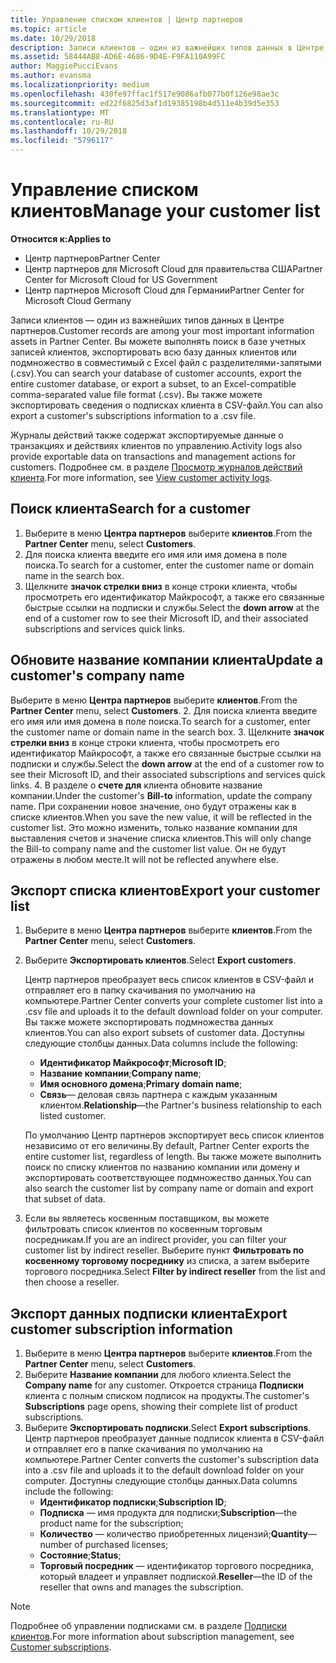 ```yaml
---
title: Управление списком клиентов | Центр партнеров
ms.topic: article
ms.date: 10/29/2018
description: Записи клиентов — один из важнейших типов данных в Центре партнеров.
ms.assetid: 58444AB8-AD6E-4686-9D4E-F9FA110A99FC
author: MaggiePucciEvans
ms.author: evansma
ms.localizationpriority: medium
ms.openlocfilehash: 430fe97ffac1f517e9086afb077b0f126e98ae3c
ms.sourcegitcommit: ed22f6825d3af1d19385198b4d511e4b39d5e353
ms.translationtype: MT
ms.contentlocale: ru-RU
ms.lasthandoff: 10/29/2018
ms.locfileid: "5796117"
---
```

# <a name="manage-your-customer-list"></a><span data-ttu-id="8a86c-103">Управление списком клиентов</span><span class="sxs-lookup"><span data-stu-id="8a86c-103">Manage your customer list</span></span>

**<span data-ttu-id="8a86c-104">Относится к:</span><span class="sxs-lookup"><span data-stu-id="8a86c-104">Applies to</span></span>**

-  <span data-ttu-id="8a86c-105">Центр партнеров</span><span class="sxs-lookup"><span data-stu-id="8a86c-105">Partner Center</span></span>
-  <span data-ttu-id="8a86c-106">Центр партнеров для Microsoft Cloud для правительства США</span><span class="sxs-lookup"><span data-stu-id="8a86c-106">Partner Center for Microsoft Cloud for US Government</span></span>
-  <span data-ttu-id="8a86c-107">Центр партнеров Microsoft Cloud для Германии</span><span class="sxs-lookup"><span data-stu-id="8a86c-107">Partner Center for Microsoft Cloud Germany</span></span>

<span data-ttu-id="8a86c-108">Записи клиентов — один из важнейших типов данных в Центре партнеров.</span><span class="sxs-lookup"><span data-stu-id="8a86c-108">Customer records are among your most important information assets in Partner Center.</span></span> <span data-ttu-id="8a86c-109">Вы можете выполнять поиск в базе учетных записей клиентов, экспортировать всю базу данных клиентов или подмножество в совместимый с Excel файл с разделителями-запятыми (.csv).</span><span class="sxs-lookup"><span data-stu-id="8a86c-109">You can search your database of customer accounts, export the entire customer database, or export a subset, to an Excel-compatible comma-separated value file format (.csv).</span></span> <span data-ttu-id="8a86c-110">Вы также можете экспортировать сведения о подписках клиента в CSV-файл.</span><span class="sxs-lookup"><span data-stu-id="8a86c-110">You can also export a customer's subscriptions information to a .csv file.</span></span>

<span data-ttu-id="8a86c-111">Журналы действий также содержат экспортируемые данные о транзакциях и действиях клиентов по управлению.</span><span class="sxs-lookup"><span data-stu-id="8a86c-111">Activity logs also provide exportable data on transactions and management actions for customers.</span></span> <span data-ttu-id="8a86c-112">Подробнее см. в разделе [Просмотр журналов действий клиента](activity-logs.md).</span><span class="sxs-lookup"><span data-stu-id="8a86c-112">For more information, see [View customer activity logs](activity-logs.md).</span></span>


## <a name="search-for-a-customer"></a><span data-ttu-id="8a86c-113">Поиск клиента</span><span class="sxs-lookup"><span data-stu-id="8a86c-113">Search for a customer</span></span>

1.  <span data-ttu-id="8a86c-114">Выберите в меню **Центра партнеров** выберите **клиентов**.</span><span class="sxs-lookup"><span data-stu-id="8a86c-114">From the **Partner Center** menu, select **Customers**.</span></span>
2.  <span data-ttu-id="8a86c-115">Для поиска клиента введите его имя или имя домена в поле поиска.</span><span class="sxs-lookup"><span data-stu-id="8a86c-115">To search for a customer, enter the customer name or domain name in the search box.</span></span>
3.  <span data-ttu-id="8a86c-116">Щелкните **значок стрелки вниз** в конце строки клиента, чтобы просмотреть его идентификатор Майкрософт, а также его связанные быстрые ссылки на подписки и службы.</span><span class="sxs-lookup"><span data-stu-id="8a86c-116">Select the **down arrow** at the end of a customer row to see their Microsoft ID, and their associated subscriptions and services quick links.</span></span>

## <a name="update-a-customers-company-name"></a><span data-ttu-id="8a86c-117">Обновите название компании клиента</span><span class="sxs-lookup"><span data-stu-id="8a86c-117">Update a customer's company name</span></span>

<span data-ttu-id="8a86c-118">Выберите в меню **Центра партнеров** выберите **клиентов**.</span><span class="sxs-lookup"><span data-stu-id="8a86c-118">From the **Partner Center** menu, select **Customers**.</span></span>
2.  <span data-ttu-id="8a86c-119">Для поиска клиента введите его имя или имя домена в поле поиска.</span><span class="sxs-lookup"><span data-stu-id="8a86c-119">To search for a customer, enter the customer name or domain name in the search box.</span></span>
3.  <span data-ttu-id="8a86c-120">Щелкните **значок стрелки вниз** в конце строки клиента, чтобы просмотреть его идентификатор Майкрософт, а также его связанные быстрые ссылки на подписки и службы.</span><span class="sxs-lookup"><span data-stu-id="8a86c-120">Select the **down arrow** at the end of a customer row to see their Microsoft ID, and their associated subscriptions and services quick links.</span></span>
4.  <span data-ttu-id="8a86c-121">В разделе о **счете для** клиента обновите название компании.</span><span class="sxs-lookup"><span data-stu-id="8a86c-121">Under the customer's **Bill-to** information, update the company name.</span></span> <span data-ttu-id="8a86c-122">При сохранении новое значение, оно будут отражены как в списке клиентов.</span><span class="sxs-lookup"><span data-stu-id="8a86c-122">When you save the new value, it will be reflected in the customer list.</span></span> <span data-ttu-id="8a86c-123">Это можно изменить, только название компании для выставления счетов и значение списка клиентов.</span><span class="sxs-lookup"><span data-stu-id="8a86c-123">This will only change the Bill-to company name and the customer list value.</span></span> <span data-ttu-id="8a86c-124">Он не будут отражены в любом месте.</span><span class="sxs-lookup"><span data-stu-id="8a86c-124">It will not be reflected anywhere else.</span></span>

## <a name="export-your-customer-list"></a><span data-ttu-id="8a86c-125">Экспорт списка клиентов</span><span class="sxs-lookup"><span data-stu-id="8a86c-125">Export your customer list</span></span>

1.  <span data-ttu-id="8a86c-126">Выберите в меню **Центра партнеров** выберите **клиентов**.</span><span class="sxs-lookup"><span data-stu-id="8a86c-126">From the **Partner Center** menu, select **Customers**.</span></span>
2.  <span data-ttu-id="8a86c-127">Выберите **Экспортировать клиентов**.</span><span class="sxs-lookup"><span data-stu-id="8a86c-127">Select **Export customers**.</span></span>

    <span data-ttu-id="8a86c-128">Центр партнеров преобразует весь список клиентов в CSV-файл и отправляет его в папку скачивания по умолчанию на компьютере.</span><span class="sxs-lookup"><span data-stu-id="8a86c-128">Partner Center converts your complete customer list into a .csv file and uploads it to the default download folder on your computer.</span></span> <span data-ttu-id="8a86c-129">Вы также можете экспортировать подмножества данных клиентов.</span><span class="sxs-lookup"><span data-stu-id="8a86c-129">You can also export subsets of customer data.</span></span> <span data-ttu-id="8a86c-130">Доступны следующие столбцы данных.</span><span class="sxs-lookup"><span data-stu-id="8a86c-130">Data columns include the following:</span></span>

    -   <span data-ttu-id="8a86c-131">**Идентификатор Майкрософт**;</span><span class="sxs-lookup"><span data-stu-id="8a86c-131">**Microsoft ID**;</span></span>
    -   <span data-ttu-id="8a86c-132">**Название компании**;</span><span class="sxs-lookup"><span data-stu-id="8a86c-132">**Company name**;</span></span>
    -   <span data-ttu-id="8a86c-133">**Имя основного домена**;</span><span class="sxs-lookup"><span data-stu-id="8a86c-133">**Primary domain name**;</span></span>
    -   <span data-ttu-id="8a86c-134">**Связь**— деловая связь партнера с каждым указанным клиентом.</span><span class="sxs-lookup"><span data-stu-id="8a86c-134">**Relationship**—the Partner's business relationship to each listed customer.</span></span>

    <span data-ttu-id="8a86c-135">По умолчанию Центр партнеров экспортирует весь список клиентов независимо от его величины.</span><span class="sxs-lookup"><span data-stu-id="8a86c-135">By default, Partner Center exports the entire customer list, regardless of length.</span></span> <span data-ttu-id="8a86c-136">Вы также можете выполнить поиск по списку клиентов по названию компании или домену и экспортировать соответствующее подмножество данных.</span><span class="sxs-lookup"><span data-stu-id="8a86c-136">You can also search the customer list by company name or domain and export that subset of data.</span></span>

3.  <span data-ttu-id="8a86c-137">Если вы являетесь косвенным поставщиком, вы можете фильтровать список клиентов по косвенным торговым посредникам.</span><span class="sxs-lookup"><span data-stu-id="8a86c-137">If you are an indirect provider, you can filter your customer list by indirect reseller.</span></span> <span data-ttu-id="8a86c-138">Выберите пункт **Фильтровать по косвенному торговому посреднику** из списка, а затем выберите торгового посредника.</span><span class="sxs-lookup"><span data-stu-id="8a86c-138">Select **Filter by indirect reseller** from the list and then choose a reseller.</span></span>


## <a name="export-customer-subscription-information"></a><span data-ttu-id="8a86c-139">Экспорт данных подписки клиента</span><span class="sxs-lookup"><span data-stu-id="8a86c-139">Export customer subscription information</span></span>

1.  <span data-ttu-id="8a86c-140">Выберите в меню **Центра партнеров** выберите **клиентов**.</span><span class="sxs-lookup"><span data-stu-id="8a86c-140">From the **Partner Center** menu, select **Customers**.</span></span>
2.  <span data-ttu-id="8a86c-141">Выберите **Название компании** для любого клиента.</span><span class="sxs-lookup"><span data-stu-id="8a86c-141">Select the **Company name** for any customer.</span></span> <span data-ttu-id="8a86c-142">Откроется страница **Подписки** клиента с полным списком подписок на продукты.</span><span class="sxs-lookup"><span data-stu-id="8a86c-142">The customer's **Subscriptions** page opens, showing their complete list of product subscriptions.</span></span>
3.  <span data-ttu-id="8a86c-143">Выберите **Экспортировать подписки**.</span><span class="sxs-lookup"><span data-stu-id="8a86c-143">Select **Export subscriptions**.</span></span> <span data-ttu-id="8a86c-144">Центр партнеров преобразует данные подписок клиента в CSV-файл и отправляет его в папке скачивания по умолчанию на компьютере.</span><span class="sxs-lookup"><span data-stu-id="8a86c-144">Partner Center converts the customer's subscription data into a .csv file and uploads it to the default download folder on your computer.</span></span> <span data-ttu-id="8a86c-145">Доступны следующие столбцы данных.</span><span class="sxs-lookup"><span data-stu-id="8a86c-145">Data columns include the following:</span></span>
    -   <span data-ttu-id="8a86c-146">**Идентификатор подписки**;</span><span class="sxs-lookup"><span data-stu-id="8a86c-146">**Subscription ID**;</span></span>
    -   <span data-ttu-id="8a86c-147">**Подписка** — имя продукта для подписки;</span><span class="sxs-lookup"><span data-stu-id="8a86c-147">**Subscription**—the product name for the subscription;</span></span>
    -   <span data-ttu-id="8a86c-148">**Количество** — количество приобретенных лицензий;</span><span class="sxs-lookup"><span data-stu-id="8a86c-148">**Quantity**—number of purchased licenses;</span></span>
    -   <span data-ttu-id="8a86c-149">**Состояние**;</span><span class="sxs-lookup"><span data-stu-id="8a86c-149">**Status**;</span></span>
    -   <span data-ttu-id="8a86c-150">**Торговый посредник** — идентификатор торгового посредника, который владеет и управляет подпиской.</span><span class="sxs-lookup"><span data-stu-id="8a86c-150">**Reseller**—the ID of the reseller that owns and manages the subscription.</span></span>

> [!NOTE]  
> <span data-ttu-id="8a86c-151">Подробнее об управлении подписками см. в разделе [Подписки клиентов](customer-subscriptions.md).</span><span class="sxs-lookup"><span data-stu-id="8a86c-151">For more information about subscription management, see [Customer subscriptions](customer-subscriptions.md).</span></span>

     

 

 




